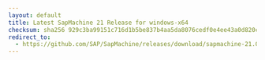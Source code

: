 ```yaml
---
layout: default
title: Latest SapMachine 21 Release for windows-x64
checksum: sha256 929c3ba99151c716d1b5be837b4aa5da8076cedf0e4ee43a0d820c9781226b84
redirect_to:
  - https://github.com/SAP/SapMachine/releases/download/sapmachine-21.0.7/sapmachine-jdk-21.0.7_windows-x64_bin.zip
---
```


